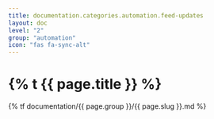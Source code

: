 ```yaml
---
title: documentation.categories.automation.feed-updates
layout: doc
level: "2"
group: "automation"
icon: "fas fa-sync-alt"
---
```


# {% t {{ page.title }} %}

{% tf documentation/{{ page.group }}/{{ page.slug }}.md %}
